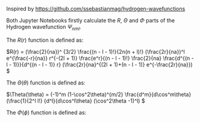 Inspired by https://github.com/ssebastianmag/hydrogen-wavefunctions

Both Jupyter Notebooks firstly calculate the $R$, $\Theta$ and $\Phi$ parts of the Hydrogen wavefunction $\Psi_{nml}$.

The $R(r)$ function is defined as: 

$R(r) = (\frac{2}{na})^ {3/2} \frac{(n - l - 1)!}{2n(n + l)!} (\frac{2r}{na})^l e^{\frac{-r}{na}}    r^{-(2l + 1)} \frac{e^r}{(n - l - 1)!} \frac{2}{na} \frac{d^{(n - l - 1)}}{d^{(n - l - 1)} r} (\frac{2r}{na}^{(2l + 1)+(n - l - 1)} e^{-\frac{2r}{na}})   $

The $\Theta(\theta)$ function is defined as:

$\Theta(\theta) = (-1)^m (1-\cos^2\theta)^{m/2} \frac{d^m}{d\cos^m\theta}(\frac{1}{2^l l!} {d^l}{d\cos^l\theta} (\cos^2\theta -1)^l)    $

The $\Phi(\phi)$ function is defined as:
